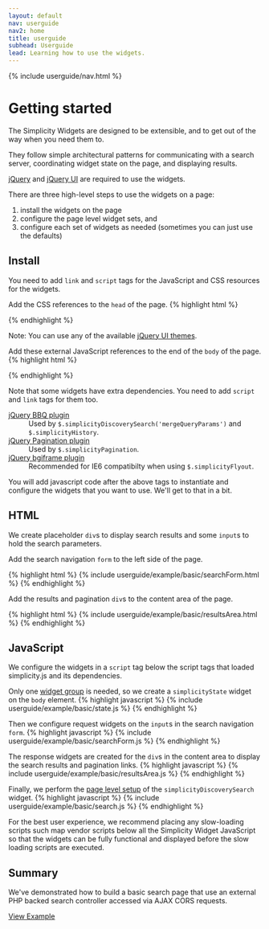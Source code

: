 ```yaml
---
layout: default
nav: userguide
nav2: home
title: userguide
subhead: Userguide
lead: Learning how to use the widgets.
---
```


{% include userguide/nav.html %}

Getting started
===============

The Simplicity Widgets are designed to be extensible, and to get out of the way when you need them to.

They follow simple architectural patterns for communicating with a search server, coordinating widget state on the page, and displaying results.

[jQuery](http://jquery.com/) and [jQuery UI](http://jqueryui.com/) are required to use the widgets.

There are three high-level steps to use the widgets on a page:
1. install the widgets on the page
1. configure the page level widget sets, and
1. configure each set of widgets as needed (sometimes you can just use the defaults)

Install
-------

You need to add `link` and `script` tags for the JavaScript and CSS resources for the widgets.

Add the CSS references to the `head` of the page.
{% highlight html %}
<link href="//ajax.googleapis.com/ajax/libs/jqueryui/{{site.jQueryUiRelease}}/themes/{{site.jQueryUiTheme}}/jquery-ui.css" rel="stylesheet">
<link href="//cdn.transparensee.com/simplicity/{{site.simplicityRelease}}/simplicity.min.css" rel="stylesheet">
{% endhighlight %}

Note: You can use any of the available [jQuery UI themes](http://jqueryui.com/themeroller/).

Add these external JavaScript references to the end of the `body` of the page.
{% highlight html %}
<script src="//ajax.googleapis.com/ajax/libs/jquery/{{site.jQueryRelease}}/jquery.min.js"></script>
<script src="//ajax.googleapis.com/ajax/libs/jqueryui/{{site.jQueryUiRelease}}/jquery-ui.min.js"></script>
<script src="//cdn.transparensee.com/simplicity/{{site.simplicityRelease}}/simplicity.min.js"></script>
{% endhighlight %}

Note that some widgets have extra dependencies. You need to add `script` and `link` tags for them too.

<dl>
    <dt><a href="http://benalman.com/projects/jquery-bbq-plugin/">jQuery BBQ plugin</a></dt>
    <dd>Used by <code>$.simplicityDiscoverySearch('mergeQueryParams')</code> and <code>$.simplicityHistory</code>.</dd>
    <dt><a href="http://github.com/gbirke/jquery_pagination">jQuery Pagination plugin</a></dt>
    <dd>Used by <code>$.simplicityPagination</code>.</dd>
    <dt><a href="http://brandonaaron.net/code/bgiframe/docs">jQuery bgiframe plugin</a></dt>
    <dd>Recommended for IE6 compatibilty when using <code>$.simplicityFlyout</code>.</dd>
</dl>

You will add javascript code after the above tags to instantiate and configure the widgets that you want to use. We'll get to that
in a bit.

HTML
----

We create placeholder `div`s to display search results and some `input`s to hold the search parameters.

Add the search navigation `form` to the left side of the page.

{% highlight html %}
{% include userguide/example/basic/searchForm.html %}
{% endhighlight %}

Add the results and pagination `div`s to the content area of the page.

{% highlight html %}
{% include userguide/example/basic/resultsArea.html %}
{% endhighlight %}

JavaScript
----------

We configure the widgets in a `script` tag below the script tags that loaded simplicity.js and its dependencies.

Only one [widget group](/userguide/widgetgroups.html) is needed, so we create a `simplicityState` widget on the `body` element.
{% highlight javascript %}
{% include userguide/example/basic/state.js %}
{% endhighlight %}

Then we configure request widgets on the `input`s in the search navigation `form`.
{% highlight javascript %}
{% include userguide/example/basic/searchForm.js %}
{% endhighlight %}

The response widgets are created for the `div`s in the content area to display the search results and pagination links.
{% highlight javascript %}
{% include userguide/example/basic/resultsArea.js %}
{% endhighlight %}

Finally, we perform the [page level setup](/userguide/simplicityDiscoverySearch.html) of the `simplicityDiscoverySearch` widget.
{% highlight javascript %}
{% include userguide/example/basic/search.js %}
{% endhighlight %}

For the best user experience, we recommend placing any slow-loading scripts such map vendor scripts below all the Simplicity Widget
JavaScript so that the widgets can be fully functional and displayed before the slow loading scripts are executed.

Summary
-------

We've demonstrated how to build a basic search page that use an external PHP backed search controller accessed via AJAX CORS requests.

<a href="/userguide/example/basic.html" class="btn btn-primary button-large">View Example</a>
